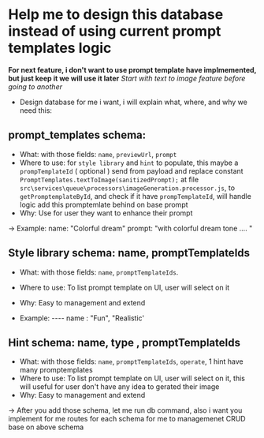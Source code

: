 # Help me to design this database instead of using current prompt templates logic

**For next feature, i don't want to use prompt template have implmemented, but just keep it we will use it later**
_Start with text to image feature before going to another_

- Design database for me i want, i will explain what, where, and why we need this:

## prompt_templates schema:

- What: with those fields: `name`, `previewUrl`, `prompt`
- Where to use: for `style library` and `hint` to populate, this maybe a `prompTemplateId` ( optional ) send from payload and replace constant `PromptTemplates.textToImage(sanitizedPrompt);` at file `src\services\queue\processors\imageGeneration.processor.js`,
  to `getPromptemplateById`, and check if it have `prompTemplateId`, will handle logic add this promptemlate behind on base prompt
- Why: Use for user they want to enhance their prompt

-> Example:
name: "Colorful dream"
prompt: "with colorful dream tone .... "

## Style library schema: name, promptTemplateIds

- What: with those fields: `name`, `promptTemplateIds`.
- Where to use: To list prompt template on UI, user will select on it
- Why: Easy to management and extend

- Example:
  ---- name : "Fun", "Realistic'

## Hint schema: name, type , promptTemplateIds

- What: with those fields: `name`, `promptTemplateIds`, `operate`, 1 hint have many promptemplates
- Where to use: To list prompt template on UI, user will select on it, this will useful for user don't have any idea to gerated their image
- Why: Easy to management and extend

-> After you add those schema, let me run db command, also i want you implement for me  routes for each schema for me to managemenet CRUD base on above schema
